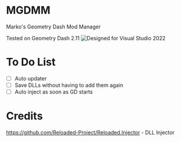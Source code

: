 # MGDMM
Marko's Geometry Dash Mod Manager

Tested on Geometry Dash 2.11
![Designed for Visual Studio 2022](https://github.com/user-attachments/assets/59ca7384-6b6b-4130-a68a-0b2d8bd2e865)


# To Do List
- [ ] Auto updater
- [ ] Save DLLs without having to add them again
- [ ] Auto inject as soon as GD starts

# Credits
https://github.com/Reloaded-Project/Reloaded.Injector - DLL Injector
